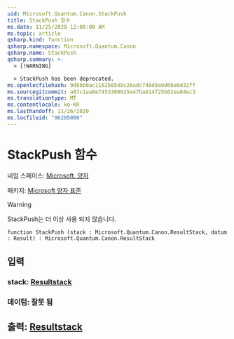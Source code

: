 ```yaml
---
uid: Microsoft.Quantum.Canon.StackPush
title: StackPush 함수
ms.date: 11/25/2020 12:00:00 AM
ms.topic: article
qsharp.kind: function
qsharp.namespace: Microsoft.Quantum.Canon
qsharp.name: StackPush
qsharp.summary: >-
  > [!WARNING]

  > StackPush has been deprecated.
ms.openlocfilehash: 9d8bb0ac1162b8540c26adc748d8a9d66e6d32ff
ms.sourcegitcommit: a87c1aa8e7453360025e47ba614f25b02ea84ec3
ms.translationtype: MT
ms.contentlocale: ko-KR
ms.lasthandoff: 11/26/2020
ms.locfileid: "96205000"
---
```

# <a name="stackpush-function"></a>StackPush 함수

네임 스페이스: [Microsoft. 양자](xref:Microsoft.Quantum.Canon)

패키지: [Microsoft 양자 표준](https://nuget.org/packages/Microsoft.Quantum.Standard)


> [!WARNING]
> StackPush는 더 이상 사용 되지 않습니다.



```qsharp
function StackPush (stack : Microsoft.Quantum.Canon.ResultStack, datum : Result) : Microsoft.Quantum.Canon.ResultStack
```


## <a name="input"></a>입력

### <a name="stack--resultstack"></a>stack: [Resultstack](xref:Microsoft.Quantum.Canon.ResultStack)




### <a name="datum--__invalidresult__"></a>데이텀: __잘못 <Result> 됨__





## <a name="output--resultstack"></a>출력: [Resultstack](xref:Microsoft.Quantum.Canon.ResultStack)


